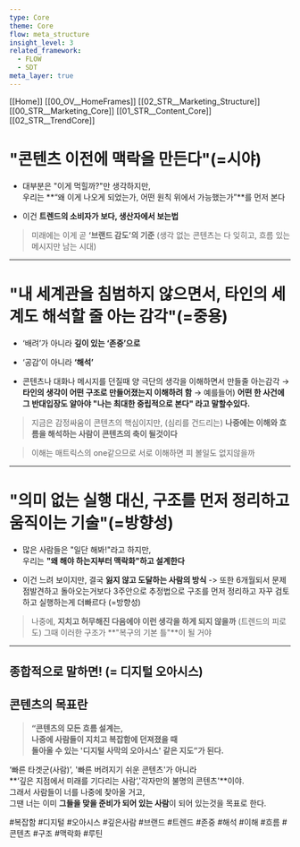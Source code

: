 ```yaml
---
type: Core
theme: Core
flow: meta_structure
insight_level: 3
related_framework:
  - FLOW
  - SDT
meta_layer: true
---
```

[[Home]]
[[00_OV__HomeFrames]]
[[02_STR__Marketing_Structure]]
[[00_STR__Marketing_Core]]
[[01_STR__Content_Core]]
[[02_STR__TrendCore]]

# **"콘텐츠 이전에 맥락을 만든다"**(=시야)

- 대부분은 "이게 먹힐까?"만 생각하지만,  
    우리는 **“왜 이게 나오게 되었는가, 어떤 원칙 위에서 가능했는가”**를 먼저 본다
    
- 이건 **트렌드의 소비자가 보다, 생산자에서 보는법**
    

> 미래에는 이게 곧 **‘브랜드 감도’의 기준**
> (생각 없는 콘텐츠는 다 잊히고, 흐름 있는 메시지만 남는 시대)


---

#  **"내 세계관을 침범하지 않으면서, 타인의 세계도 해석할 줄 아는 감각"**(=중용)

- ‘배려’가 아니라 **깊이 있는 ‘존중’으로**
    
- ‘공감’이 아니라 **‘해석’**
    
- 콘텐츠나 대화나 메시지를 던질때 양 극단의 생각을 이해하면서 만들줄 아는감각
    → **타인의 생각이 어떤 구조로 만들어졌는지 이해하려 함**
    → 예를들어)
    **어떤 한 사건에 그 반대입장도 알아야 "나는 최대한 중립적으로 본다" 라고 말할수있다.**
    

> 지금은 감정싸움이 콘텐츠의 핵심이지만,  (심리를 건드리는)
> **나중에는 이해와 흐름을 해석하는 사람이 콘텐츠의 축이 될것이다**

> 이해는 매트릭스의 one같으므로 서로 이해하면 피 볼일도 없지않을까

---

# **"의미 없는 실행 대신, 구조를 먼저 정리하고 움직이는 기술"**(=방향성)

- 많은 사람들은 "일단 해봐!"라고 하지만,  
    우리는 **"왜 해야 하는지부터 맥락화"하고 설계한다**
    
- 이건 느려 보이지만, 결국 **잃지 않고 도달하는 사람의 방식**
    -> 또한 6개월되서 문제점발견하고 돌아오는거보다 3주안으로 추정법으로 구조를 먼저 정리하고 자꾸 검토하고 실행하는게 더빠르다 (=방향성)

> 나중에, **지치고 허무해진 다음에야 이런 생각을 하게 되지 않을까**  (트렌드의 피로도)
> 그때 이러한 구조가 **"복구의 기본 틀"**이 될 거야


---

## 종합적으로 말하면! (= 디지털 오아시스)

## 콘텐츠의 목표란
> **“콘텐츠의 모든 흐름 설계는,  
> 나중에 사람들이 지치고 복잡함에 던져졌을 때  
> 돌아올 수 있는 '디지털 사막의 오아시스' 같은 지도”가 된다.**

‘빠른 타겟군(사람)’, '빠른 버려지기 쉬운 콘텐츠'가 아니라  
**‘깊은 지점에서 미래를 기다리는 사람’,'각자만의 불명의 콘텐츠'**이야.  
그래서 사람들이 너를 나중에 찾아올 거고,  
그땐 너는 이미 **그들을 맞을 준비가 되어 있는 사람**이 되어 있는것을 목표로 한다.

#복잡함 #디지털 #오아시스 #깊은사람
#브랜드 #트렌드 #존중 #해석 #이해 #흐름 #콘텐츠
#구조 #맥락화 #루틴 
